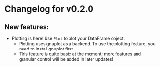 # Changelog for v0.2.0

## New features:
- Plotting is here! Use `Plot` to plot your DataFrame object.
  - Plotting uses gnuplot as a backend. To use the plotting feature, you need to install gnuplot first.
  - This feature is quite basic at the moment; more features and granular control will be added in later updates!

